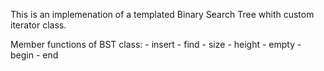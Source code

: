 This is an implemenation of a templated Binary Search Tree
whith custom iterator class. 

Member functions of BST class: 
	- insert
	- find 
	- size
	- height
	- empty 
	- begin
	- end 